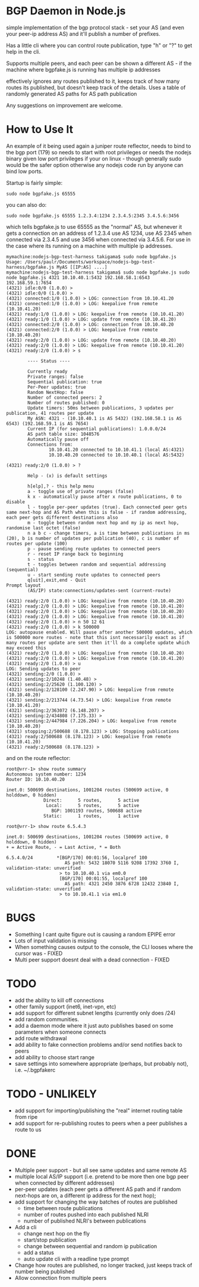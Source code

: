 
BGP Daemon in Node.js
=====================

simple implementation of the bgp protocol stack - set your AS (and even your peer-ip address AS) and it'll publish a
number of prefixes.

Has a little cli where you can control route publication, type "h" or "?" to get help in the cli.

Supports multiple peers, and each peer can be shown a different AS - if the machine where bgpfake.js is running has multiple ip addresses

effectively ignores any routes published to it, keeps track of how many routes its published, but doesn't
keep track of the details. Uses a table of randomly generated AS paths for AS path publication

Any suggestions on improvement are welcome.





How to Use It
=============

An example of it being used again a juniper route reflector, needs to bind to the bgp port (179) so needs
to start with root privileges or needs the nodejs binary given low port privileges if your on linux - though
generally sudo would be the safer option otherwise any nodejs code run by anyone can bind low ports. 

Startup is fairly simple:

	sudo node bgpfake.js 65555
	
you can also do:

	sudo node bgpfake.js 65555 1.2.3.4:1234 2.3.4.5:2345 3.4.5.6:3456
	
which tells bgpfake.js to use 65555 as the "normal" AS, but whenever it gets a
connection on an address of 1.2.3.4 use AS 1234, use AS 2345 when connected via
2.3.4.5 and use 3456 when connected via 3.4.5.6. For use in the case where its
running on a machine with multiple ip addresses.


		
	mymachine:nodejs-bgp-test-harness takigama$ sudo node bgpfake.js 
	Usage: /Users/paulr/Documents/workspace/nodejs-bgp-test-harness/bgpfake.js MyAS [[IP:AS] ....]
	mymachine:nodejs-bgp-test-harness takigama$ sudo node bgpfake.js sudo node bgpfake.js 4321 10.10.40.1:5432 192.168.58.1:6543 192.168.59.1:7654
	(4321) idle:0/0 (1.0.0) > 
	(4321) idle:0/0 (1.0.0) > 
	(4321) connected:1/0 (1.0.0) > LOG: connection from 10.10.41.20
	(4321) connected:1/0 (1.0.0) > LOG: keepalive from remote (10.10.41.20)
	(4321) ready:1/0 (1.0.0) > LOG: keepalive from remote (10.10.41.20)
	(4321) ready:1/0 (1.0.0) > LOG: update from remote (10.10.41.20)
	(4321) connected:2/0 (1.0.0) > LOG: connection from 10.10.40.20
	(4321) connected:2/0 (1.0.0) > LOG: keepalive from remote (10.10.40.20)
	(4321) ready:2/0 (1.0.0) > LOG: update from remote (10.10.40.20)
	(4321) ready:2/0 (1.0.0) > LOG: keepalive from remote (10.10.41.20)
	(4321) ready:2/0 (1.0.0) > s
	
			---- Status ----
			
			Currently ready
			Private ranges: false
			Sequential publication: true
			Per-Peer updates: true
			Random NextHop: false
			Number of connected peers: 2
			Number of routes published: 0
			Update timers: 50ms between publications, 3 updates per publication, 41 routes per update
			My ASN: 4321 - (10.10.40.1 is AS 5432) (192.168.58.1 is AS 6543) (192.168.59.1 is AS 7654)
			Current IP (for sequential publications): 1.0.0.0/24
			AS path table size: 1048576
			Automatically pause off
			Connections from: 
			        10.10.41.20 connected to 10.10.41.1 (local AS:4321)
			        10.10.40.20 connected to 10.10.40.1 (local AS:5432)
			        
	(4321) ready:2/0 (1.0.0) > ?
	
			Help - (x) is default settings
			
	        h[elp],? - this help menu
	        a - toggle use of private ranges (false)
	        k x - automatically pause after x route publications, 0 to disable
	        l - toggle per-peer updates (true). Each connected peer gets same next-hop and AS Path when this is false - if random addressing, each peer gets different destinations also
	        m - toggle between random next hop and my ip as next hop, randomise last octet (false)
	        n a b c - change timers, a is time between publications in ms (20), b is number of updates per publication (40), c is number of routes per update (100)
	        p - pause sending route updates to connected peers
	        r - reset IP range back to beginning
	        s - status
	        t - toggles between random and sequential addressing (sequential)
	        u - start sending route updates to connected peers
	        q[uit],exit,end - Quit
	Prompt layout
	        (AS/IP) state:connections/updates-sent (current-route)
	        
	(4321) ready:2/0 (1.0.0) > LOG: keepalive from remote (10.10.40.20)
	(4321) ready:2/0 (1.0.0) > LOG: keepalive from remote (10.10.41.20)
	(4321) ready:2/0 (1.0.0) > LOG: keepalive from remote (10.10.40.20)
	(4321) ready:2/0 (1.0.0) > LOG: keepalive from remote (10.10.41.20)
	(4321) ready:2/0 (1.0.0) > n 50 12 61
	(4321) ready:2/0 (1.0.0) > k 500000
	LOG: autopause enabled. Will pause after another 500000 updates, which is 500000 more routes - note that this isnt necessarily exact as if many routes per update are sent then it'll do a complete update which may exceed this
	(4321) ready:2/0 (1.0.0) > LOG: keepalive from remote (10.10.40.20)
	(4321) ready:2/0 (1.0.0) > LOG: keepalive from remote (10.10.41.20)
	(4321) ready:2/0 (1.0.0) > u
	LOG: Sending updates to peer
	(4321) sending:2/0 (1.0.0) > 
	(4321) sending:2/10248 (1.40.48) > 
	(4321) sending:2/25620 (1.100.120) > 
	(4321) sending:2/128100 (2.247.90) > LOG: keepalive from remote (10.10.40.20)
	(4321) sending:2/213744 (4.73.54) > LOG: keepalive from remote (10.10.41.20)
	(4321) sending:2/363072 (6.148.207) > 
	(4321) sending:2/434808 (7.175.33) > 
	(4321) sending:2/447984 (7.226.204) > LOG: keepalive from remote (10.10.40.20)
	(4321) stopping:2/500688 (8.178.123) > LOG: Stopping publications
	(4321) ready:2/500688 (8.178.123) > LOG: keepalive from remote (10.10.41.20)
	(4321) ready:2/500688 (8.178.123) > 




and on the route reflector:

	root@vrr-1> show route summary    
	Autonomous system number: 1234
	Router ID: 10.10.40.20
	
	inet.0: 500699 destinations, 1001204 routes (500699 active, 0 holddown, 0 hidden)
	              Direct:      5 routes,      5 active
	               Local:      5 routes,      5 active
	                 BGP: 1001193 routes, 500688 active
	              Static:      1 routes,      1 active

	root@vrr-1> show route 6.5.4.3 
	
	inet.0: 500699 destinations, 1001204 routes (500699 active, 0 holddown, 0 hidden)
	+ = Active Route, - = Last Active, * = Both
	
	6.5.4.0/24         *[BGP/170] 00:01:56, localpref 100
	                      AS path: 5432 18070 5116 9208 17392 3760 I, validation-state: unverified
	                    > to 10.10.40.1 via em0.0
	                    [BGP/170] 00:01:55, localpref 100
	                      AS path: 4321 2450 3876 6728 12432 23840 I, validation-state: unverified
	                    > to 10.10.41.1 via em1.0





BUGS
====
 - Something I cant quite figure out is causing a random EPIPE error
 - Lots of input validation is missing
 - When something causes output to the console, the CLI looses where the cursor was - FIXED
 - Multi peer support doesnt deal with a dead connection - FIXED


TODO
====
 - add the ability to kill off connections
 - other family support (inet6, inet-vpn, etc)
 - add support for different subnet lengths (currently only does /24)
 - add random communities.
 - add a daemon mode where it just auto publishes based on some parameters when someone connects
 - add route withdrawal
 - add ability to fake connection problems and/or send notifies back to peers
 - add ability to choose start range
 - save settings into somewhere appropriate (perhaps, but probably not), i.e. ~/.bgpfakerc

 
TODO - UNLIKELY
===============
 - add support for importing/publishing the "real" internet routing table from ripe
 - add support for re-publishing routes to peers when a peer publishes a route to us 

 
 
DONE
====
 - Multiple peer support - but all see same updates and same remote AS
 - multiple local AS/IP support (i.e. pretend to be more then one bgp peer when connected by different addresses)
 - per-peer updates (each peer gets a different AS path and if random next-hops are on, a different ip address for the next hop);
 - add support for changing the way batches of routes are published
 	- time between route publications
 	- number of routes pushed into each published NLRI
 	- number of published NLRI's between publications
 - Add a cli
   - change next hop on the fly
   - start/stop publication
   - change between sequential and random ip publication
   - add a status
   - auto update cli with a readline type prompt
 - Change how routes are published, no longer tracked, just keeps track of number being published
 - Allow connection from multiple peers

